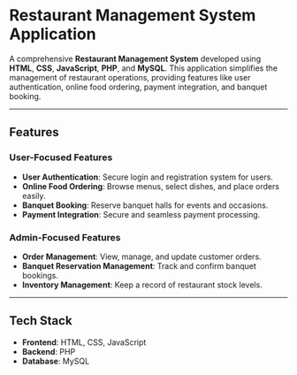 # Restaurant Management System Application

A comprehensive **Restaurant Management System** developed using **HTML**, **CSS**, **JavaScript**, **PHP**, and **MySQL**. This application simplifies the management of restaurant operations, providing features like user authentication, online food ordering, payment integration, and banquet booking.

---

## Features

### User-Focused Features
- **User Authentication**: Secure login and registration system for users.  
- **Online Food Ordering**: Browse menus, select dishes, and place orders easily.  
- **Banquet Booking**: Reserve banquet halls for events and occasions.  
- **Payment Integration**: Secure and seamless payment processing.  

### Admin-Focused Features
- **Order Management**: View, manage, and update customer orders.  
- **Banquet Reservation Management**: Track and confirm banquet bookings.  
- **Inventory Management**: Keep a record of restaurant stock levels.  

---

## Tech Stack
- **Frontend**: HTML, CSS, JavaScript  
- **Backend**: PHP  
- **Database**: MySQL 
